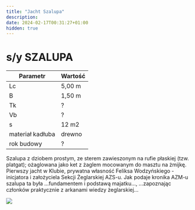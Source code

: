 ```yaml
---
title: "Jacht Szalupa"
description: 
date: 2024-02-17T00:31:27+01:00
hidden: true
---
```


# s/y SZALUPA

| Parametr | Wartość |
| --- | --- |
| Lc | 5,00 m |
| B | 1,50 m |
| Tk | ?|
| Vb | ? |
| s | 12 m2 |
| materiał kadłuba | drewno |
| rok budowy | ? |

Szalupa z dziobem prostym, ze sterem zawieszonym na rufie płaskiej (tzw.
platgat); ożaglowana jako ket z żaglem mocowanym do masztu na żmijkę. Pierwszy
jacht w Klubie, prywatna własność Feliksa Wodzyńskiego - inicjatora i
założyciela Sekcji Żeglarskiej AZS-u. Jak podaje kronika AZM-u szalupa ta była
...fundamentem i podstawą majatku..., ...zapoznając członków praktycznie z
arkanami wiedzy żeglarskiej...

<img src="../1szalupa.jpg"/>
